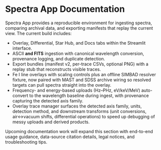 # Spectra App Documentation

Spectra App provides a reproducible environment for ingesting spectra, comparing archival data,
and exporting manifests that replay the current view. The current build includes:

- Overlay, Differential, Star Hub, and Docs tabs within the Streamlit interface.
- ASCII **and FITS** ingestion with canonical wavelength conversion, provenance logging, and
  duplicate detection.
- Export bundles (manifest v2, per-trace CSVs, optional PNG) with a replay stub that
  reconstructs visible traces.
- Fe I line overlays with scaling controls plus an offline SIMBAD resolver fixture, now paired with
  MAST and SDSS archive wiring so resolved targets can pull spectra straight into the overlay.
- Frequency- and energy-based uploads (Hz–PHz, eV/keV/MeV) auto-convert to the wavelength baseline
  during ingest, with provenance capturing the detected axis family.
- Overlay trace manager surfaces the detected axis family, units, detection method, and downstream
  transforms (unit conversions, air↔vacuum shifts, differential operations) to speed up debugging of
  messy uploads and derived products.

Upcoming documentation work will expand this section with end-to-end usage guidance, data-source
citation details, legal notices, and troubleshooting tips.
